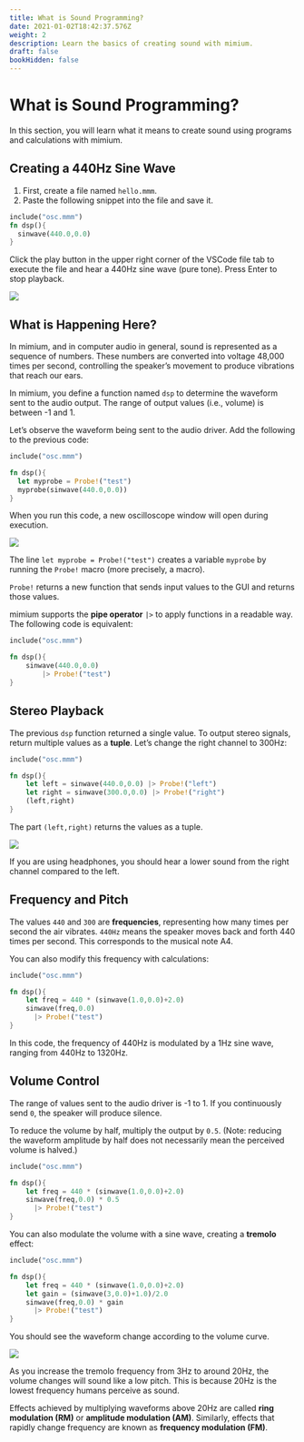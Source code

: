 ```yaml
---
title: What is Sound Programming?
date: 2021-01-02T18:42:37.576Z
weight: 2
description: Learn the basics of creating sound with mimium.
draft: false
bookHidden: false
---
```


# What is Sound Programming?

In this section, you will learn what it means to create sound using programs and calculations with mimium.

## Creating a 440Hz Sine Wave

1. First, create a file named `hello.mmm`.
2. Paste the following snippet into the file and save it.

```rust
include("osc.mmm")
fn dsp(){
  sinwave(440.0,0.0)
}
```

Click the play button in the upper right corner of the VSCode file tab to execute the file and hear a 440Hz sine wave (pure tone). Press Enter to stop playback.

![](/img/vscode1.jpeg)

## What is Happening Here?

In mimium, and in computer audio in general, sound is represented as a sequence of numbers. These numbers are converted into voltage 48,000 times per second, controlling the speaker’s movement to produce vibrations that reach our ears.

In mimium, you define a function named `dsp` to determine the waveform sent to the audio output. The range of output values (i.e., volume) is between -1 and 1.

Let’s observe the waveform being sent to the audio driver. Add the following to the previous code:

```rust
include("osc.mmm")

fn dsp(){
  let myprobe = Probe!("test")
  myprobe(sinwave(440.0,0.0))
}
```

When you run this code, a new oscilloscope window will open during execution.

![](/img/vscode2.jpeg)

The line `let myprobe = Probe!("test")` creates a variable `myprobe` by running the `Probe!` macro (more precisely, a macro).

`Probe!` returns a new function that sends input values to the GUI and returns those values. 

mimium supports the **pipe operator** `|>` to apply functions in a readable way. The following code is equivalent:

```rust
include("osc.mmm")

fn dsp(){
    sinwave(440.0,0.0)
        |> Probe!("test")
}
```

## Stereo Playback

The previous `dsp` function returned a single value. To output stereo signals, return multiple values as a **tuple**. Let’s change the right channel to 300Hz:

```rust
include("osc.mmm")

fn dsp(){
    let left = sinwave(440.0,0.0) |> Probe!("left")
    let right = sinwave(300.0,0.0) |> Probe!("right")
    (left,right)
}
```

The part `(left,right)` returns the values as a tuple.

![](/img/vscode3.jpeg)

If you are using headphones, you should hear a lower sound from the right channel compared to the left.

## Frequency and Pitch

The values `440` and `300` are **frequencies**, representing how many times per second the air vibrates. `440Hz` means the speaker moves back and forth 440 times per second. This corresponds to the musical note A4.

You can also modify this frequency with calculations:

```rust
include("osc.mmm")

fn dsp(){
    let freq = 440 * (sinwave(1.0,0.0)+2.0)
    sinwave(freq,0.0)
      |> Probe!("test")
}
```

In this code, the frequency of 440Hz is modulated by a 1Hz sine wave, ranging from 440Hz to 1320Hz.

## Volume Control

The range of values sent to the audio driver is -1 to 1. If you continuously send `0`, the speaker will produce silence.

To reduce the volume by half, multiply the output by `0.5`. (Note: reducing the waveform amplitude by half does not necessarily mean the perceived volume is halved.)

```rust
include("osc.mmm")

fn dsp(){
    let freq = 440 * (sinwave(1.0,0.0)+2.0)
    sinwave(freq,0.0) * 0.5
      |> Probe!("test")
}
```

You can also modulate the volume with a sine wave, creating a **tremolo** effect:

```rust
include("osc.mmm")

fn dsp(){
    let freq = 440 * (sinwave(1.0,0.0)+2.0)
    let gain = (sinwave(3,0.0)+1.0)/2.0
    sinwave(freq,0.0) * gain
      |> Probe!("test")
}
```

You should see the waveform change according to the volume curve.

![](/img/vscode4.png)

As you increase the tremolo frequency from 3Hz to around 20Hz, the volume changes will sound like a low pitch. This is because 20Hz is the lowest frequency humans perceive as sound.

Effects achieved by multiplying waveforms above 20Hz are called **ring modulation (RM)** or **amplitude modulation (AM)**. Similarly, effects that rapidly change frequency are known as **frequency modulation (FM)**.
